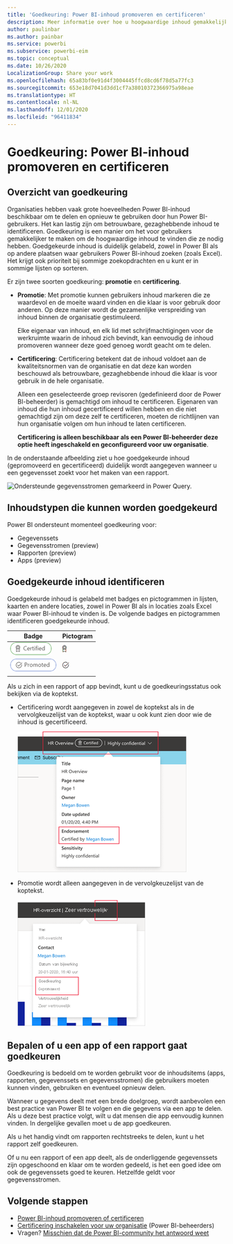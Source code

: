 ```yaml
---
title: 'Goedkeuring: Power BI-inhoud promoveren en certificeren'
description: Meer informatie over hoe u hoogwaardige inhoud gemakkelijker kunt vinden via promotie of certificering
author: paulinbar
ms.author: painbar
ms.service: powerbi
ms.subservice: powerbi-eim
ms.topic: conceptual
ms.date: 10/26/2020
LocalizationGroup: Share your work
ms.openlocfilehash: 65a83bf0e91d4f3004445ffcd8cd6f78d5a77fc3
ms.sourcegitcommit: 653e18d7041d3dd1cf7a38010372366975a98eae
ms.translationtype: HT
ms.contentlocale: nl-NL
ms.lasthandoff: 12/01/2020
ms.locfileid: "96411834"
---
```

# <a name="endorsement---promoting-and-certifying-power-bi-content"></a>Goedkeuring: Power BI-inhoud promoveren en certificeren

## <a name="endorsement-overview"></a>Overzicht van goedkeuring

Organisaties hebben vaak grote hoeveelheden Power BI-inhoud beschikbaar om te delen en opnieuw te gebruiken door hun Power BI-gebruikers. Het kan lastig zijn om betrouwbare, gezaghebbende inhoud te identificeren. Goedkeuring is een manier om het voor gebruikers gemakkelijker te maken om de hoogwaardige inhoud te vinden die ze nodig hebben. Goedgekeurde inhoud is duidelijk gelabeld, zowel in Power BI als op andere plaatsen waar gebruikers Power BI-inhoud zoeken (zoals Excel). Het krijgt ook prioriteit bij sommige zoekopdrachten en u kunt er in sommige lijsten op sorteren.

Er zijn twee soorten goedkeuring: **promotie** en **certificering**.

* **Promotie**: Met promotie kunnen gebruikers inhoud markeren die ze waardevol en de moeite waard vinden en die klaar is voor gebruik door anderen. Op deze manier wordt de gezamenlijke verspreiding van inhoud binnen de organisatie gestimuleerd.

    Elke eigenaar van inhoud, en elk lid met schrijfmachtigingen voor de werkruimte waarin de inhoud zich bevindt, kan eenvoudig de inhoud promoveren wanneer deze goed genoeg wordt geacht om te delen.

* **Certificering**: Certificering betekent dat de inhoud voldoet aan de kwaliteitsnormen van de organisatie en dat deze kan worden beschouwd als betrouwbare, gezaghebbende inhoud die klaar is voor gebruik in de hele organisatie.

    Alleen een geselecteerde groep revisoren (gedefinieerd door de Power BI-beheerder) is gemachtigd om inhoud te certificeren. Eigenaren van inhoud die hun inhoud gecertificeerd willen hebben en die niet gemachtigd zijn om deze zelf te certificeren, moeten de richtlijnen van hun organisatie volgen om hun inhoud te laten certificeren.

    **Certificering is alleen beschikbaar als een Power BI-beheerder deze optie heeft ingeschakeld en geconfigureerd voor uw organisatie**.

In de onderstaande afbeelding ziet u hoe goedgekeurde inhoud (gepromoveerd en gecertificeerd) duidelijk wordt aangegeven wanneer u een gegevensset zoekt voor het maken van een rapport.

![Ondersteunde gegevensstromen gemarkeerd in Power Query.](media/service-endorsement-overview/power-bi-content-endorsement-dataset-select.png)

## <a name="content-types-that-can-be-endorsed"></a>Inhoudstypen die kunnen worden goedgekeurd
Power BI ondersteunt momenteel goedkeuring voor:
* Gegevenssets
* Gegevensstromen (preview)
* Rapporten (preview)
* Apps (preview)

## <a name="identifying-endorsed-content"></a>Goedgekeurde inhoud identificeren

Goedgekeurde inhoud is gelabeld met badges en pictogrammen in lijsten, kaarten en andere locaties, zowel in Power BI als in locaties zoals Excel waar Power BI-inhoud te vinden is. De volgende badges en pictogrammen identificeren goedgekeurde inhoud.

|Badge|Pictogram|
|---------|---------|
|![Schermopname van certificeringsbadge.](media/service-endorsement-overview/certified-badge.png)|![Schermopname van certificeringspictogram.](media/service-endorsement-overview/certified-icon.png)|
|![Schermopname van promotiebadge.](media/service-endorsement-overview/promoted-badge.png)|![Schermopname van promotiepictogram.](media/service-endorsement-overview/promoted-icon.png)|
|||

Als u zich in een rapport of app bevindt, kunt u de goedkeuringsstatus ook bekijken via de koptekst.
* Certificering wordt aangegeven in zowel de koptekst als in de vervolgkeuzelijst van de koptekst, waar u ook kunt zien door wie de inhoud is gecertificeerd.

    ![Schermopname van de certificeringsbadge in de koptekst van een rapport.](media/service-endorsement-overview/certification-report-header.png)

* Promotie wordt alleen aangegeven in de vervolgkeuzelijst van de koptekst.
 
    ![Schermopname van de promotiebadge in de koptekst van een rapport.](media/service-endorsement-overview/promotion-report-header.png)

## <a name="deciding-whether-to-endorse-an-app-or-a-report"></a>Bepalen of u een app of een rapport gaat goedkeuren

Goedkeuring is bedoeld om te worden gebruikt voor de inhoudsitems (apps, rapporten, gegevenssets en gegevensstromen) die gebruikers moeten kunnen vinden, gebruiken en eventueel opnieuw delen.

Wanneer u gegevens deelt met een brede doelgroep, wordt aanbevolen een best practice van Power BI te volgen en die gegevens via een app te delen. Als u deze best practice volgt, wilt u dat mensen die app eenvoudig kunnen vinden. In dergelijke gevallen moet u de app goedkeuren. 

Als u het handig vindt om rapporten rechtstreeks te delen, kunt u het rapport zelf goedkeuren. 

Of u nu een rapport of een app deelt, als de onderliggende gegevenssets zijn opgeschoond en klaar om te worden gedeeld, is het een goed idee om ook de gegevenssets goed te keuren. Hetzelfde geldt voor gegevensstromen.  

## <a name="next-steps"></a>Volgende stappen

* [Power BI-inhoud promoveren of certificeren](service-endorse-content.md)
* [Certificering inschakelen voor uw organisatie](../admin/service-admin-setup-certification.md) (Power BI-beheerders)
* Vragen? [Misschien dat de Power BI-community het antwoord weet](https://community.powerbi.com/)